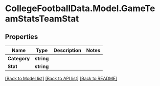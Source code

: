 # CollegeFootballData.Model.GameTeamStatsTeamStat

## Properties

Name | Type | Description | Notes
------------ | ------------- | ------------- | -------------
**Category** | **string** |  | 
**Stat** | **string** |  | 

[[Back to Model list]](../README.md#documentation-for-models) [[Back to API list]](../README.md#documentation-for-api-endpoints) [[Back to README]](../README.md)

